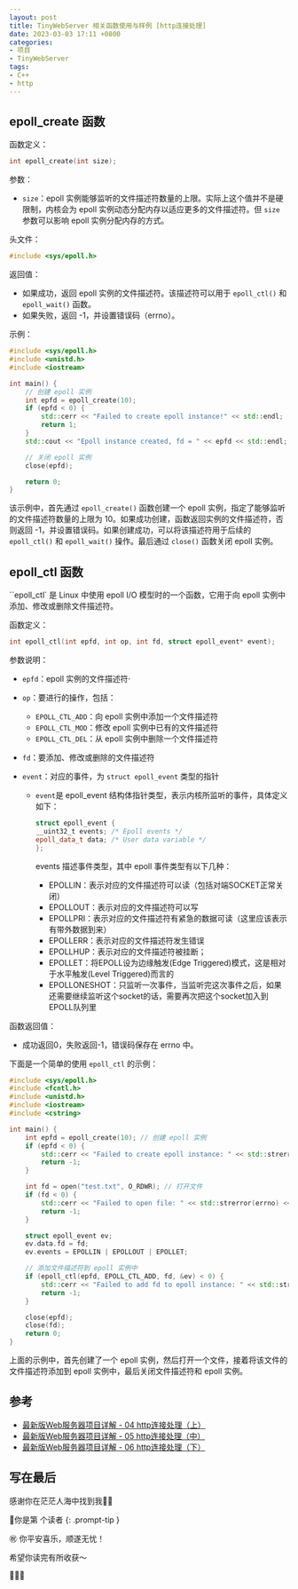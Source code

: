 ```yaml
---
layout: post
title: TinyWebServer 相关函数使用与样例 [http连接处理]
date: 2023-03-03 17:11 +0800
categories:
- 项目
- TinyWebServer
tags:
- C++
- http
---
```




## epoll_create 函数

函数定义：

```c++
int epoll_create(int size);
```

参数：

- `size`：epoll 实例能够监听的文件描述符数量的上限。实际上这个值并不是硬限制，内核会为 epoll 实例动态分配内存以适应更多的文件描述符。但 `size` 参数可以影响 epoll 实例分配内存的方式。

头文件：

```c++
#include <sys/epoll.h>
```

返回值：

- 如果成功，返回 epoll 实例的文件描述符。该描述符可以用于 `epoll_ctl()` 和 `epoll_wait()` 函数。
- 如果失败，返回 -1，并设置错误码（errno）。



示例：

```c++
#include <sys/epoll.h>
#include <unistd.h>
#include <iostream>

int main() {
    // 创建 epoll 实例
    int epfd = epoll_create(10);
    if (epfd < 0) {
        std::cerr << "Failed to create epoll instance!" << std::endl;
        return 1;
    }
    std::cout << "Epoll instance created, fd = " << epfd << std::endl;

    // 关闭 epoll 实例
    close(epfd);

    return 0;
}
```

该示例中，首先通过 `epoll_create()` 函数创建一个 epoll 实例，指定了能够监听的文件描述符数量的上限为 10。如果成功创建，函数返回实例的文件描述符，否则返回 -1，并设置错误码。如果创建成功，可以将该描述符用于后续的 `epoll_ctl()` 和 `epoll_wait()` 操作。最后通过 `close()` 函数关闭 epoll 实例。



## epoll_ctl 函数

``epoll_ctl` 是 Linux 中使用 epoll I/O 模型时的一个函数，它用于向 epoll 实例中添加、修改或删除文件描述符。

函数定义：

```c++
int epoll_ctl(int epfd, int op, int fd, struct epoll_event* event);
```

参数说明：

- `epfd`：epoll 实例的文件描述符·

- `op`：要进行的操作，包括：

  - `EPOLL_CTL_ADD`：向 epoll 实例中添加一个文件描述符
  - `EPOLL_CTL_MOD`：修改 epoll 实例中已有的文件描述符
  - `EPOLL_CTL_DEL`：从 epoll 实例中删除一个文件描述符

- `fd`：要添加、修改或删除的文件描述符

- `event`：对应的事件，为 `struct epoll_event` 类型的指针

  - `event`是 epoll_event 结构体指针类型，表示内核所监听的事件，具体定义如下：

    ```c++
    struct epoll_event {
    __uint32_t events; /* Epoll events */
    epoll_data_t data; /* User data variable */
    };
    ```

    events 描述事件类型，其中 epoll 事件类型有以下几种：

    - EPOLLIN：表示对应的文件描述符可以读（包括对端SOCKET正常关闭）
    - EPOLLOUT：表示对应的文件描述符可以写
    - EPOLLPRI：表示对应的文件描述符有紧急的数据可读（这里应该表示有带外数据到来）
    - EPOLLERR：表示对应的文件描述符发生错误
    - EPOLLHUP：表示对应的文件描述符被挂断；
    - EPOLLET：将EPOLL设为边缘触发(Edge Triggered)模式，这是相对于水平触发(Level Triggered)而言的
    - EPOLLONESHOT：只监听一次事件，当监听完这次事件之后，如果还需要继续监听这个socket的话，需要再次把这个socket加入到EPOLL队列里

函数返回值：

- 成功返回0，失败返回-1，错误码保存在 errno 中。

下面是一个简单的使用 `epoll_ctl` 的示例：

```c++
#include <sys/epoll.h>
#include <fcntl.h>
#include <unistd.h>
#include <iostream>
#include <cstring>

int main() {
    int epfd = epoll_create(10); // 创建 epoll 实例
    if (epfd < 0) {
        std::cerr << "Failed to create epoll instance: " << std::strerror(errno) << std::endl;
        return -1;
    }

    int fd = open("test.txt", O_RDWR); // 打开文件
    if (fd < 0) {
        std::cerr << "Failed to open file: " << std::strerror(errno) << std::endl;
        return -1;
    }

    struct epoll_event ev;
    ev.data.fd = fd;
    ev.events = EPOLLIN | EPOLLOUT | EPOLLET;

    // 添加文件描述符到 epoll 实例中
    if (epoll_ctl(epfd, EPOLL_CTL_ADD, fd, &ev) < 0) {
        std::cerr << "Failed to add fd to epoll instance: " << std::strerror(errno) << std::endl;
        return -1;
    }

    close(epfd);
    close(fd);
    return 0;
}
```

上面的示例中，首先创建了一个 epoll 实例，然后打开一个文件，接着将该文件的文件描述符添加到 epoll 实例中，最后关闭文件描述符和 epoll 实例。



## 参考

- [最新版Web服务器项目详解 - 04 http连接处理（上）](https://mp.weixin.qq.com/s/BfnNl-3jc_x5WPrWEJGdzQ)
- [最新版Web服务器项目详解 - 05 http连接处理（中）](https://mp.weixin.qq.com/s/wAQHU-QZiRt1VACMZZjNlw)
- [最新版Web服务器项目详解 - 06 http连接处理（下）](https://mp.weixin.qq.com/s/451xNaSFHxcxfKlPBV3OCg)



## 写在最后

感谢你在茫茫人海中找到我🕵🏼

<script async src="//busuanzi.ibruce.info/busuanzi/2.3/busuanzi.pure.mini.js"></script>

<link rel="stylesheet" href="https://use.fontawesome.com/releases/v5.3.1/css/all.css" integrity="sha384-mzrmE5qonljUremFsqc01SB46JvROS7bZs3IO2EmfFsd15uHvIt+Y8vEf7N7fWAU" crossorigin="anonymous">

<span id="busuanzi_container_page_pv">🎉你是第 <span id="busuanzi_value_page_pv"><i class="fa fa-spinner fa-spin"></i>  </span> 个读者 {: .prompt-tip }

㊗️ 你平安喜乐，顺遂无忧！

希望你读完有所收获～

🥂🥂🥂 
